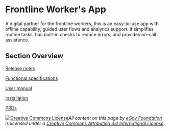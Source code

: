 # Frontline Worker's App

A digital partner for the frontline workers, this is an easy-to-use app with offline capability, guided user flows and analytics support. It simplifies routine tasks, has built-in checks to reduce errors, and provides on-call assistance.

## Section Overview

[Release notes](release-notes/)

[Functional specifications](functional-specifications.md)

[User manual](../hcm-app-user-manual/)

[Installation](../setup/)

[PRDs](../../community/products-requirement-documents-prds/)



[![Creative Commons License](https://i.creativecommons.org/l/by/4.0/80x15.png)_​_](http://creativecommons.org/licenses/by/4.0/)_All content on this page by_ [_eGov Foundation_](https://egov.org.in/) _is licensed under a_ [_Creative Commons Attribution 4.0 International License_](http://creativecommons.org/licenses/by/4.0/)_._
